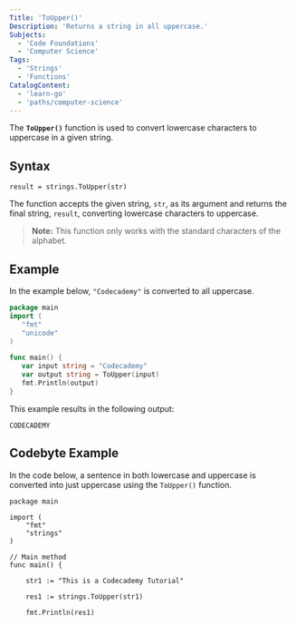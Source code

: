 ```yaml
---
Title: 'ToUpper()'
Description: 'Returns a string in all uppercase.'
Subjects:
  - 'Code Foundations'
  - 'Computer Science'
Tags:
  - 'Strings'
  - 'Functions'
CatalogContent:
  - 'learn-go'
  - 'paths/computer-science'
---
```


The **`ToUpper()`** function is used to convert lowercase characters to uppercase in a given string.

## Syntax

```pseudo
result = strings.ToUpper(str) 
```

The function accepts the given string, `str`, as its argument and returns the final string, `result`, converting lowercase characters to uppercase.

> **Note:** This function only works with the standard characters of the alphabet.

## Example

In the example below, `"Codecademy"` is converted to all uppercase.

```go
package main
import (
   "fmt"
   "unicode"
)

func main() {
   var input string = "Codecademy"
   var output string = ToUpper(input)
   fmt.Println(output)
}
```

This example results in the following output:

```shell
CODECADEMY
```

## Codebyte Example

In the code below, a sentence in both lowercase and uppercase is converted into just uppercase using the `ToUpper()` function.

```codebyte/golang
package main
  
import (
    "fmt"
    "strings"
)
  
// Main method
func main() {
  
    str1 := "This is a Codecademy Tutorial"

    res1 := strings.ToUpper(str1)

    fmt.Println(res1)
```
